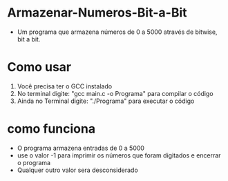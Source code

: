 # Armazenar-Numeros-Bit-a-Bit
- Um programa que armazena números de 0 a 5000 através de bitwise, bit a bit.

# Como usar
1. Você precisa ter o GCC instalado
2. No terminal digite:  "gcc main.c -o Programa"  para compilar o código
3. Ainda no Terminal digite: "./Programa" para executar o código

# como funciona
- O programa armazena entradas de 0 a 5000
- use o valor -1 para imprimir os números que foram digitados e encerrar o programa
- Qualquer outro valor sera desconsiderado
